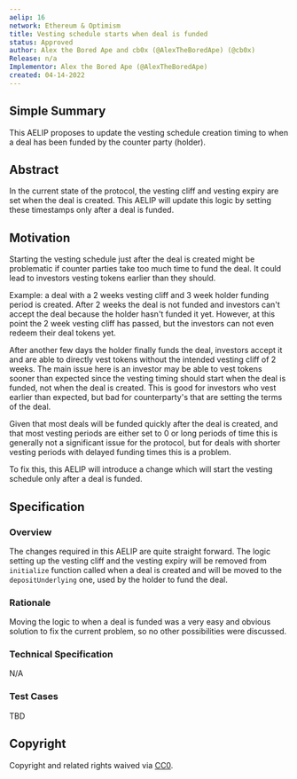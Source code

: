 ```yaml
---
aelip: 16
network: Ethereum & Optimism
title: Vesting schedule starts when deal is funded
status: Approved
author: Alex the Bored Ape and cb0x (@AlexTheBoredApe) (@cb0x)
Release: n/a
Implementor: Alex the Bored Ape (@AlexTheBoredApe)
created: 04-14-2022
---
```


## Simple Summary

<!--"If you can't explain it simply, you don't understand it well enough." Simply describe the outcome the proposed changes intends to achieve. This should be non-technical and accessible to a casual community member.-->

This AELIP proposes to update the vesting schedule creation timing to when a deal has been funded by the counter party (holder).

## Abstract

<!--A short (~200 word) description of the proposed change, the abstract should clearly describe the proposed change. This is what *will* be done if the AELIP is implemented, not *why* it should be done or *how* it will be done. If the AELIP proposes deploying a new contract, write, "we propose to deploy a new contract that will do x".-->

In the current state of the protocol, the vesting cliff and vesting expiry are set when the deal is created. This AELIP will update this logic by setting these timestamps only after a deal is funded.

## Motivation

<!--This is the problem statement. This is the *why* of the AELIP. It should clearly explain *why* the current state of the protocol is inadequate.  It is critical that you explain *why* the change is needed, if the AELIP proposes changing how something is calculated, you must address *why* the current calculation is inaccurate or wrong. This is not the place to describe how the AELIP will address the issue!-->

Starting the vesting schedule just after the deal is created might be problematic if counter parties take too much time to fund the deal. It could lead to investors vesting tokens earlier than they should.

Example: a deal with a 2 weeks vesting cliff and 3 week holder funding period is created. After 2 weeks the deal is not funded and investors can't accept the deal because the holder hasn't funded it yet. However, at this point the 2 week vesting cliff has passed, but the investors can not even redeem their deal tokens yet.

After another few days the holder finally funds the deal, investors accept it and are able to directly vest tokens without the intended vesting cliff of 2 weeks. The main issue here is an investor may be able to vest tokens sooner than expected since the vesting timing should start when the deal is funded, not when the deal is created. This is good for investors who vest earlier than expected, but bad for counterparty's that are setting the terms of the deal.

Given that most deals will be funded quickly after the deal is created, and that most vesting periods are either set to 0 or long periods of time this is generally not a significant issue for the protocol, but for deals with shorter vesting periods with delayed funding times this is a problem.

To fix this, this AELIP will introduce a change which will start the vesting schedule only after a deal is funded.

## Specification

### Overview

<!--This is a high-level overview of *how* the AELIP will solve the problem. The overview should clearly describe how the new feature will be implemented.-->

The changes required in this AELIP are quite straight forward. The logic setting up the vesting cliff and the vesting expiry will be removed from `initialize` function called when a deal is created and will be moved to the `depositUnderlying` one, used by the holder to fund the deal.

### Rationale

<!--This is where you explain the reasoning behind how you propose to solve the problem. Why did you propose to implement the change in this way, what were the considerations and trade-offs. The rationale fleshes out what motivated the design and why particular design decisions were made. It should describe alternate designs that were considered and related work. The rationale may also provide evidence of consensus within the community, and should discuss important objections or concerns raised during discussion.-->

Moving the logic to when a deal is funded was a very easy and obvious solution to fix the current problem, so no other possibilities were discussed.

### Technical Specification

<!--The technical specification should outline the public API of the changes proposed. That is, changes to any of the interfaces Aelin currently exposes or the creations of new ones.-->

N/A

### Test Cases

<!--Test cases for an implementation are mandatory for AELIPs but can be included with the implementation..-->

TBD

## Copyright

Copyright and related rights waived via [CC0](https://creativecommons.org/publicdomain/zero/1.0/).
